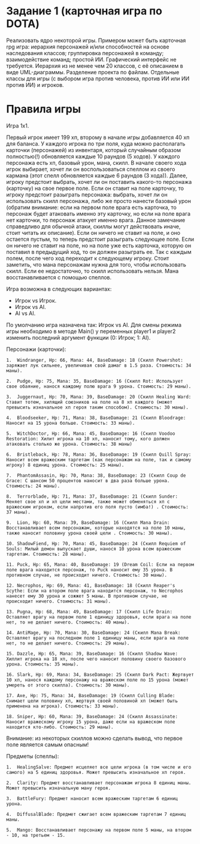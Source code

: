 # Задание 1 (карточная игра по DOTA)
Реализовать ядро некоторой игры. Примером может быть карточная rpg игра: иерархия персонажей и/или способностей на основе наследования классов; группировка персонажей в команду; взаимодействие команд; простой ИИ. Графический интерфейс не требуется. Иерархия из не менее чем 20 классов, с её описанием в виде UML-диаграммы. Разделение проекта по файлам. Отдельные классы для игры (с выбором игра против человека, против ИИ или ИИ против ИИ) и игроков.

# Правила игры
Игра 1х1.

Первый игрок имеет 199 хп, второму в начале игры добавляется 40 хп для баланса. У каждого игрока по три поля, куда можно располагать карточки (персонажей) из инвентаря, который случайным образом полностью(!) обновляется каждые 10 раундов (5 ходов). У каждого персонажа есть хп, базовый урон, мана, скилл. В начале своего хода игрок выбирает, хочет ли он воспользоваться спеллом из своего кармана (этот спелл обновляется каждые 6 раундов (3 хода)). Далее, игроку предстоит выбрать, хочет ли он поставить какого-то персонажа (карточку) на свое первое поле. Если он ставит на поле карточку, то игроку предстоит разыграть персонажа: выбрать, хочет ли он использовать скилл персонажа, либо же просто нанести базовый урон (обратим внимание: если на первом поле врага есть карточка, то персонаж будет атаковать именно эту карточку, но если на поле врага нет карточки, то персонаж атакует именно врага. Данное замечание справедливо для обычной атаки, скиллы могут действовать иначе, стоит читать их описание). Если он ничего не ставит на поле, и оно остается пустым, то теперь предстоит разыграть следующее поле. Если он ничего не ставит на поле, но на поле уже есть карточка, которую он поставил в предыдущий ход, то он должен разыграть ее. Так с каждым полем, после чего ход переходит к следующему игроку. Стоит заметить, что мана персонажам нужна для того, чтобы использовать скилл. Если ее недостаточно, то скилл использовать нельзя. Мана восстанавливается с помощью спеллов.

Игра возможна в следующих вариантах: 
- Игрок vs Игрок.
- Игрок vs AI.
- AI vs AI. 

По умолчанию игра назначена так: Игрок vs AI. Для смены режима игры необходимо в методе Main() у переменных player1 и player2 изменить последний аргумент функции (0: Игрок; 1: AI).


Персонажи (карточки): 

	1.	Windranger, Hp: 66, Mana: 44, BaseDamage: 18 (Скилл Powershot: заряжает лук сильнее, увеличивая свой дамаг в 1.5 раза. Стоимость: 34 маны).
	
	2.	Pudge, Hp: 75, Mana: 35, BaseDamage: 16 (Скилл Rot: Использует свое обаяние, нанося каждому полю врага 9 урона. Стоимость: 29 маны).
	
	3.	Juggernaut, Hp: 70, Mana: 39, BaseDamage: 20 (Скилл Healing Ward: Ставит тотем, хилящий союзников на поле на 8 хп каждого (может превысить изначальное хп героя таким способом). Стоимость: 30 маны).
	
	4.	Bloodseeker, Hp: 71, Mana: 38, BaseDamage: 21 (Скилл Bloodrage: Наносит на 15 урона больше. Стоимость: 33 маны).
	
	5.	WitchDoctor, Hp: 66, Mana: 45, BaseDamage: 16 (Скилл Voodoo Restoration: Хилит игрока на 10 хп, наносит тому, кого должен атаковать столько же урона. Стоимость: 38 маны)
	
	6.	Bristleback, Hp: 78, Mana: 36, BaseDamage: 19 (Скилл Quill Spray: Наносит всем вражеским таргетам (как персонажам на поле, так и самому игроку) 8 единиц урона. Стоимость: 25 маны).
	
	7.	PhantomAssasin, Hp: 70, Mana: 38, BaseDamage: 23 (Скилл Coup de Grace: С шансом 50 процентов наносит в два раза больше урона. Стоимость: 24 маны).
	
	8.	Terrorblade, Hp: 71, Mana: 37, BaseDamage: 21 (Скилл Sunder: Меняет свое хп и хп цели местами, также может обменяться хп с вражеским игроком, если напротив его поля пусто (имба!) . Стоимость: 37 маны).
	
	9.	Lion, Hp: 60, Mana: 39, BaseDamage: 16 (Скилл Mana Drain: Восстанавливает всем персонажам, которые находятся на поле 10 маны, также наносит половину урона своей цели . Стоимость: 30 маны).
	
	10.	ShadowFiend, Hp: 70, Mana: 45, BaseDamage: 24 (Скилл Requiem of Souls: Милый демон выпускает души, нанося 10 урона всем вражеским таргетам. Стоимость: 28 маны).
	
	11.	Puck, Hp: 65, Mana: 40, BaseDamage: 19 (Dream Coil: Если на первом поле врага находится персонаж, то Puck наносит ему 35 урона. В противном случае, не происходит ничего. Стоимость: 30 маны).
	
	12.	Necrophos, Hp: 69, Mana: 41, BaseDamage: 18 (Скилл Reaper's Scythe: Если на втором поле врага находится персонаж, то Necrophos нанесет ему 30 урона и сожжет 5 маны. В противном случае, не происходит ничего. Стоимость: 31 маны).
	
	13.	Pugna, Hp: 68, Mana: 49, BaseDamage: 17 (Скилл Life Drain: Оставляет врагу на первом поле 1 единицу здоровья, если врага на поле нет, то не делает ничего. Стоимость: 40 маны).
	
	14.	AntiMage, Hp: 70, Mana: 30, BaseDamage: 24 (Скилл Mana Break: Оставляет врагу на последнем поле 1 единицу маны, если врага на поле нет, то не делает ничего. Стоимость: 29 маны).
	
	15.	Dazzle, Hp: 65, Mana: 39, BaseDamage: 16 (Скилл Shadow Wave: Хиллит игрока на 18 хп, после чего наносит половину своего базового урона. Стоимость: 35 маны).
	
	16.	Slark, Hp: 69, Mana: 34, BaseDamage: 25 (Скилл Dark Pact: Жертвует 10 хп, нанося каждому персонажу на вражеском поле по 15 урона (может умереть от этого скилла). Стоимость: 30 маны).
	
	17.	Axe, Hp: 75, Mana: 34, BaseDamage: 19 (Скилл Culling Blade: Снимает цели половину хп, жертвуя своей половиной хп (может быть применена на игрока). Стоимость: 33 маны).
	
	18.	Sniper, Hp: 60, Mana: 39, BaseDamage: 24 (Скилл Assassinate: Наносит вражескому игроку 15 урона, даже если на вражеском поле находится кто-либо. Стоимость: 29 маны).

Внимание: из некоторых скиллов можно сделать вывод, что первое поле является самым опасным!

Предметы (спеллы): 

	1.	HealingSalve: Предмет исцеляет все цели игрока (в том числе и его самого) на 5 единиц здоровья. Может превысить изначальное хп героя.
	
	2.	Clarity: Предмет восстанавливает персонажам игрока 8 единиц маны. Может превысить изначальную ману героя.
	
	3.	BattleFury: Предмет наносит всем вражеским таргетам 6 единиц урона.
	
	4.	DiffusalBlade: Предмет сжигает всем вражеским таргетам 7 единиц маны.
	
	5.	Mango: Восстанавливает персонажу на первом поле 5 маны, на втором - 10, на третьем - 15.
